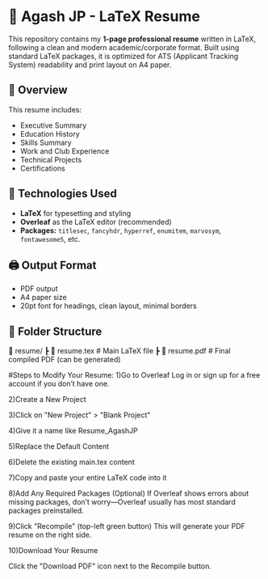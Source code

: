 # 📄 Agash JP - LaTeX Resume

This repository contains my **1-page professional resume** written in LaTeX, following a clean and modern academic/corporate format. Built using standard LaTeX packages, it is optimized for ATS (Applicant Tracking System) readability and print layout on A4 paper.

## 📌 Overview

This resume includes:

- Executive Summary
- Education History
- Skills Summary
- Work and Club Experience
- Technical Projects
- Certifications

## 🔧 Technologies Used

- **LaTeX** for typesetting and styling
- **Overleaf** as the LaTeX editor (recommended)
- **Packages:** `titlesec`, `fancyhdr`, `hyperref`, `enumitem`, `marvosym`, `fontawesome5`, etc.

## 🖨️ Output Format

- PDF output
- A4 paper size
- 20pt font for headings, clean layout, minimal borders

## 📂 Folder Structure

📁 resume/
┣ 📄 resume.tex # Main LaTeX file
┣ 📄 resume.pdf # Final compiled PDF (can be generated)

#Steps to Modify Your Resume:
1)Go to Overleaf
Log in or sign up for a free account if you don’t have one.

2)Create a New Project

3)Click on "New Project" > "Blank Project"

4)Give it a name like Resume_AgashJP

5)Replace the Default Content

6)Delete the existing main.tex content

7)Copy and paste your entire LaTeX code into it

8)Add Any Required Packages (Optional)
If Overleaf shows errors about missing packages, don’t worry—Overleaf usually has most standard packages preinstalled.

9)Click "Recompile" (top-left green button)
This will generate your PDF resume on the right side.

10)Download Your Resume

Click the "Download PDF" icon next to the Recompile button.

